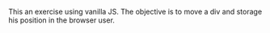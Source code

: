This an exercise using vanilla JS. 
The objective is to move a div and storage his position in the browser user.